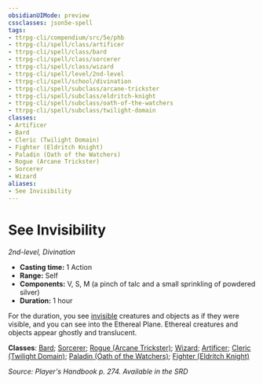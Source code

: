 ```yaml
---
obsidianUIMode: preview
cssclasses: json5e-spell
tags:
- ttrpg-cli/compendium/src/5e/phb
- ttrpg-cli/spell/class/artificer
- ttrpg-cli/spell/class/bard
- ttrpg-cli/spell/class/sorcerer
- ttrpg-cli/spell/class/wizard
- ttrpg-cli/spell/level/2nd-level
- ttrpg-cli/spell/school/divination
- ttrpg-cli/spell/subclass/arcane-trickster
- ttrpg-cli/spell/subclass/eldritch-knight
- ttrpg-cli/spell/subclass/oath-of-the-watchers
- ttrpg-cli/spell/subclass/twilight-domain
classes:
- Artificer
- Bard
- Cleric (Twilight Domain)
- Fighter (Eldritch Knight)
- Paladin (Oath of the Watchers)
- Rogue (Arcane Trickster)
- Sorcerer
- Wizard
aliases:
- See Invisibility
---
```

# See Invisibility
*2nd-level, Divination*  


- **Casting time:** 1 Action
- **Range:** Self
- **Components:** V, S, M (a pinch of talc and a small sprinkling of powdered silver)
- **Duration:** 1 hour

For the duration, you see [invisible](/3-Mechanics/CLI/Rules/conditions.md#Invisible) creatures and objects as if they were visible, and you can see into the Ethereal Plane. Ethereal creatures and objects appear ghostly and translucent.

**Classes**: [Bard](/3-Mechanics/CLI/Compendium/lists/list-spells-classes-bard.md); [Sorcerer](/3-Mechanics/CLI/Compendium/lists/list-spells-classes-sorcerer.md); [Rogue (Arcane Trickster)](/3-Mechanics/CLI/Compendium/lists/list-spells-classes-arcane-trickster.md); [Wizard](/3-Mechanics/CLI/Compendium/lists/list-spells-classes-wizard.md); [Artificer](/3-Mechanics/CLI/Compendium/lists/list-spells-classes-artificer.md); [Cleric (Twilight Domain)](/3-Mechanics/CLI/Compendium/lists/list-spells-classes-twilight-domain-tce.md "subclass=TCE"); [Paladin (Oath of the Watchers)](/3-Mechanics/CLI/Compendium/lists/list-spells-classes-oath-of-the-watchers-tce.md "subclass=TCE"); [Fighter (Eldritch Knight)](/3-Mechanics/CLI/Compendium/lists/list-spells-classes-eldritch-knight.md)

*Source: Player's Handbook p. 274. Available in the <span title='Systems Reference Document (5.1)'>SRD</span>*